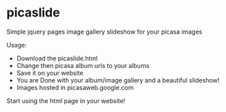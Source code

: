 picaslide
=========

Simple jquery pages image gallery slideshow for your picasa images

Usage:
- Download the picaslide.html
- Change then picasa album urls to your albums
- Save it on your website
- You are Done with your album/image gallery and a beautiful slideshow!
- Images hosted in picasaweb.google.com

Start using the html page in your website!
